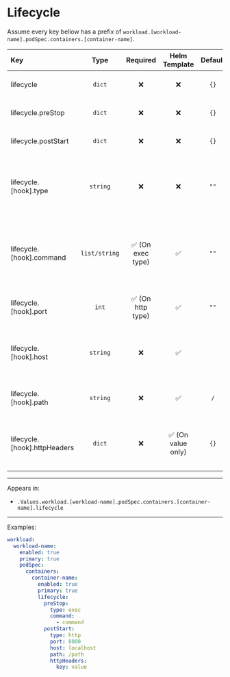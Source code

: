 # Lifecycle

Assume every key bellow has a prefix of `workload.[workload-name].podSpec.containers.[container-name]`.

| Key                          |     Type      |     Required      |   Helm Template    | Default | Description                                                                               |
| :--------------------------- | :-----------: | :---------------: | :----------------: | :-----: | :---------------------------------------------------------------------------------------- |
| lifecycle                    |    `dict`     |        ❌         |         ❌         |  `{}`   | Define lifecycle for the container                                                        |
| lifecycle.preStop            |    `dict`     |        ❌         |         ❌         |  `{}`   | Define preStop lifecycle                                                                  |
| lifecycle.postStart          |    `dict`     |        ❌         |         ❌         |  `{}`   | Define preStop lifecycle                                                                  |
| lifecycle.[hook].type        |   `string`    |        ❌         |         ❌         |  `""`   | Define hook type (exec, http, https) (Used as a scheme in http(s) types)                  |
| lifecycle.[hook].command     | `list/string` | ✅ (On exec type) |         ✅         |  `""`   | Define command(s). If it's single, can be defined as string (Only when exec type is used) |
| lifecycle.[hook].port        |     `int`     | ✅ (On http type) |         ✅         |  `""`   | Define the port, (Only when http(s) type is used)                                         |
| lifecycle.[hook].host        |   `string`    |        ❌         |         ✅         |         | Define the host, k8s defaults to POD IP (Only when http(s) type is used)                  |
| lifecycle.[hook].path        |   `string`    |        ❌         |         ✅         |   `/`   | Define the path (Only when http(s) type is used)                                          |
| lifecycle.[hook].httpHeaders |    `dict`     |        ❌         | ✅ (On value only) |  `{}`   | Define the httpHeaders in key-value pairs (Only when http(s) type is used)                |

---

Appears in:

- `.Values.workload.[workload-name].podSpec.containers.[container-name].lifecycle`

---

Examples:

```yaml
workload:
  workload-name:
    enabled: true
    primary: true
    podSpec:
      containers:
        container-name:
          enabled: true
          primary: true
          lifecycle:
            preStop:
              type: exec
              command:
                - command
            postStart:
              type: http
              port: 8080
              host: localhost
              path: /path
              httpHeaders:
                key: value
```
